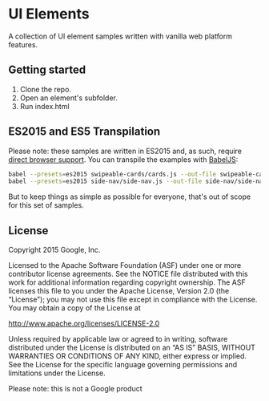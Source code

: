 # UI Elements

A collection of UI element samples written with vanilla web platform features.

## Getting started

1. Clone the repo.
2. Open an element's subfolder.
3. Run index.html

## ES2015 and ES5 Transpilation

Please note: these samples are written in ES2015 and, as such, require [direct browser support](https://kangax.github.io/compat-table/es6/). You can transpile the examples with [BabelJS](https://babeljs.io/docs/usage/cli/):

```bash
babel --presets=es2015 swipeable-cards/cards.js --out-file swipeable-cards/cards-es5.js
babel --presets=es2015 side-nav/side-nav.js --out-file side-nav/side-nav-es5.js
```

But to keep things as simple as possible for everyone, that's out of scope for this set of samples.

## License

Copyright 2015 Google, Inc.

Licensed to the Apache Software Foundation (ASF) under one or more contributor license agreements. See the NOTICE file distributed with this work for additional information regarding copyright ownership. The ASF licenses this file to you under the Apache License, Version 2.0 (the “License”); you may not use this file except in compliance with the License. You may obtain a copy of the License at

http://www.apache.org/licenses/LICENSE-2.0

Unless required by applicable law or agreed to in writing, software distributed under the License is distributed on an “AS IS” BASIS, WITHOUT WARRANTIES OR CONDITIONS OF ANY KIND, either express or implied. See the License for the specific language governing permissions and limitations under the License.

Please note: this is not a Google product
